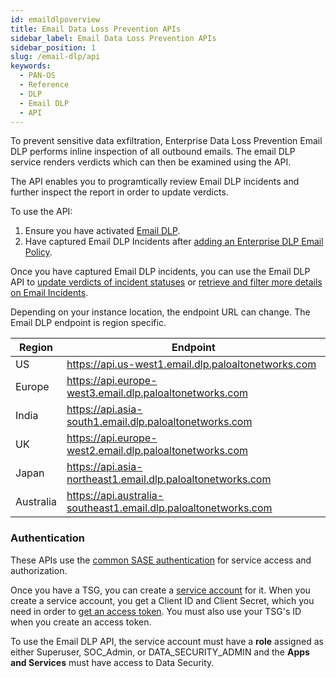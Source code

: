 ```yaml
---
id: emaildlpoverview
title: Email Data Loss Prevention APIs
sidebar_label: Email Data Loss Prevention APIs
sidebar_position: 1
slug: /email-dlp/api
keywords:
  - PAN-OS
  - Reference
  - DLP
  - Email DLP
  - API
---
```


To prevent sensitive data exfiltration, Enterprise Data Loss Prevention Email DLP performs inline inspection of all outbound emails. The email DLP service renders verdicts which can then be examined using the API. 

The API enables you to programtically review Email DLP incidents and further inspect the report in order to update verdicts.

To use the API:
1. Ensure you have activated [Email DLP](https://docs.paloaltonetworks.com/enterprise-dlp/enterprise-dlp-admin/configure-enterprise-dlp/email-dlp/activate-email-dlp).
2. Have captured Email DLP Incidents after [adding an Enterprise DLP Email Policy](https://docs.paloaltonetworks.com/enterprise-dlp/enterprise-dlp-admin/configure-enterprise-dlp/email-dlp/add-an-enterprise-dlp-email-policy).

Once you have captured Email DLP incidents, you can use the Email DLP API to [update verdicts of incident statuses](/email-dlp/api/patch-incident-api-v-1-incidents-incidentid-status/) or [retrieve and filter more details on Email Incidents](/email-dlp/api/get-incident-api-v-1-incidents/).

Depending on your instance location, the endpoint URL can change. The Email DLP endpoint is region specific.

| Region   | Endpoint                                                  |
| ---------| ------------------    |
| US       | https://api.us-west1.email.dlp.paloaltonetworks.com       |
| Europe   | https://api.europe-west3.email.dlp.paloaltonetworks.com   |
| India    | https://api.asia-south1.email.dlp.paloaltonetworks.com    |
| UK       | https://api.europe-west2.email.dlp.paloaltonetworks.com   |
| Japan    | https://api.asia-northeast1.email.dlp.paloaltonetworks.com|
| Australia| https://api.australia-southeast1.email.dlp.paloaltonetworks.com|

### Authentication

These APIs use the [common SASE authentication](/sase/docs/getstarted) for service access and authorization.

Once you have a TSG, you can create a [service account](/sase/docs/service-accounts) for it.
When you create a service account, you get a Client ID and Client Secret, which you need in order to
[get an access token](/sase/api/auth/post-auth-v-1-oauth-2-access-token).
You must also use your TSG's ID when you create an access token.

To use the Email DLP API, the service account must have a **role** assigned as either Superuser, SOC_Admin, or DATA_SECURITY_ADMIN and the **Apps and Services** must have access to Data Security.